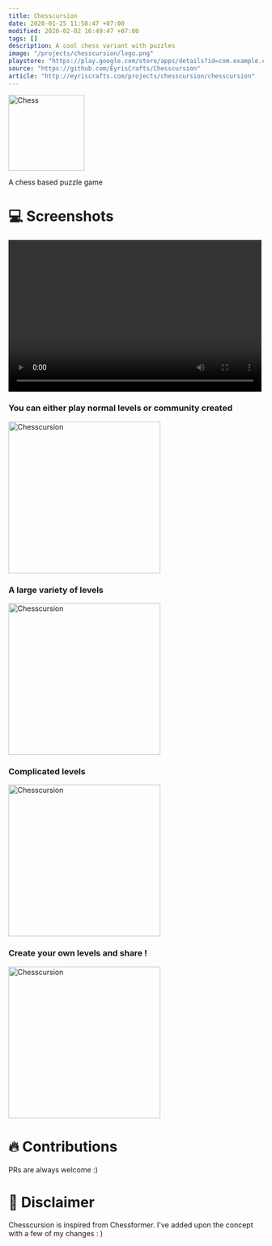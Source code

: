 ```yaml
---
title: Chesscursion
date: 2020-01-25 11:58:47 +07:00
modified: 2020-02-02 16:49:47 +07:00
tags: []
description: A cool chess variant with puzzles
image: "/projects/chesscursion/logo.png"
playstore: "https://play.google.com/store/apps/details?id=com.example.chessnomer"
source: "https://github.com/EyrisCrafts/Chesscursion"
article: "http://eyriscrafts.com/projects/chesscursion/chesscursion"
---
```



<img src="/projects/chesscursion/logo.png" width='150px' alt="Chess" >


A chess based puzzle game

# 💻 Screenshots


<video width="500" height="300" controls>
  <source src="/projects/chesscursion/sr1.mp4" type="video/mp4">
Your browser does not support the video tag.
</video>

### You can either play normal levels or community created
<img src="/projects/chesscursion/ss1.jpg" width='300px' alt="Chesscursion">

### A large variety of levels
<img src="/projects/chesscursion/ss2.jpg" width='300px' alt="Chesscursion">

### Complicated levels
<img src="/projects/chesscursion/ss3.jpg" width='300px' alt="Chesscursion">


### Create your own levels and share !
<img src="/projects/chesscursion/ss4.jpg" width='300px' alt="Chesscursion">

# 🔥 Contributions

PRs are always welcome :)

# 👾 Disclaimer

Chesscursion is inspired from Chessformer. I've added upon the concept with a few of my changes : )

